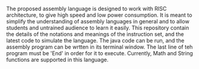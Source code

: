 The proposed assembly language is designed to work with RISC architecture, to give high speed and low power consumption. It is meant to simplify the understanding of assembly languages in general and to allow students and untrained audience to learn it easily.
This repository contain the details of the notations and meanings of the instruction set, and the latest code to simulate the language.
The java code can be run, and the assembly program can be wrtten in its terminal window. The last line of teh program must be 'End' in order for it to execute.
Currently, Math and String functions are supported in this language.
